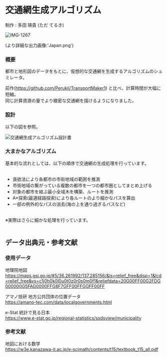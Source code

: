 
# 交通網生成アルゴリズム

制作 : 多田 瑛貴 (ただ てるき)

![IMG-1267](https://user-images.githubusercontent.com/57752033/117640914-7e8dee00-b1c0-11eb-90b4-711a13c4044c.JPG)

(より詳細な出力画像:'Japan.png')

### 概要

都市と地形図のデータをもとに、仮想的な交通網を生成するアルゴリズムのシュミレータ。<br>

前作(https://github.com/Perukii/TransportMaker1) と比べ、計算時間が大幅に短縮。<br>
同じ計算資源の量でより緻密な交通網を描けるようになりました。<br>

### 設計

以下の図を参照。

![交通網生成アルゴリズム設計書](https://user-images.githubusercontent.com/57752033/117646706-08d95080-b1c7-11eb-9220-cec37656fa2f.jpg)

### 大まかなアルゴリズム

基本的な流れとしては、以下の順序で交通網の生成処理を行っています。<br>
<br>
 - 貪欲法により各都市の市街地域の範囲を推測<br>
 - 市街地域の繋がっている複数の都市を一つの都市圏としてまとめ上げる<br>
 - 対象の都市を結ぶ最小全域木を構築、ルートを推測<br>
 - A\*探索(最適経路探索)により各ルートのより細かなパスを算出<br>
 - 一部の例外的なパスの消去(海の上を通り過ぎるパスなど)<br>
<br>
※実際はさらに細かな処理を行っています。<br>
<br>

## データ出典元・参考文献

### 使用データ

地理院地図<br>
https://maps.gsi.go.jp/#5/36.261992/137.285156/&ls=relief_free&disp=1&lcd=relief_free&vs=c1j0h0k0l0u0t0z0r0s0m0f1&reliefdata=20G00FF00G2FDG000000G5FAG0000FFG8F7GFF00FFGGFF00FF<br>

アマノ技研 地方公共団体の位置データ<br>
https://amano-tec.com/data/localgovernments.html<br>

e-Stat 統計で見る日本<br>
https://www.e-stat.go.jp/regional-statistics/ssdsview/municipality<br>

### 参考文献

地図における数学<br>
https://w3e.kanazawa-it.ac.jp/e-scimath/contents/t15/textbook_t15_all.pdf<br>

